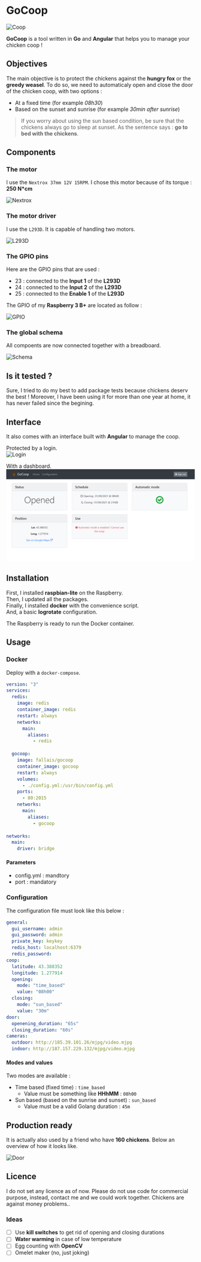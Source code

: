 # GoCoop

![Coop](https://github.com/fallais/gocoop/blob/master/assets/coop.png)

**GoCoop** is a tool written in **Go** and **Angular** that helps you to manage your chicken coop !

## Objectives

The main objective is to protect the chickens against the **hungry fox** or the **greedy weasel**. To do so, we need to automaticaly open and close the door of the chicken coop, with two options :

- At a fixed time (for example *08h30*)
- Based on the sunset and sunrise (for example *30min after sunrise*)

> If you worry about using the sun based condition, be sure that the chickens always go to sleep at sunset. As the sentence says : **go to bed with the chickens**.

## Components

### The motor

I use the `Nextrox 37mm 12V 15RPM`. I chose this motor because of its torque : **250 N*cm**

![Nextrox](https://github.com/fallais/gocoop/blob/master/assets/nextrox.jpg)

### The motor driver

I use the `L293D`. It is capable of handling two motors.

![L293D](https://github.com/fallais/gocoop/blob/master/assets/L293D.jpg)

### The GPIO pins

Here are the GPIO pins that are used :

- 23 : connected to the **Input 1** of the **L293D**
- 24 : connected to the **Input 2** of the **L293D**
- 25 : connected to the **Enable 1** of the **L293D**

The GPIO of my **Raspberry 3 B+** are located as follow :

![GPIO](https://github.com/fallais/gocoop/blob/master/assets/gpio.png)

### The global schema

All compoents are now connected together with a breadboard.

![Schema](https://github.com/fallais/gocoop/blob/master/assets/schema.png)

## Is it tested ?

Sure, I tried to do my best to add package tests because chickens deserv the best ! Moreover, I have been using it for more than one year at home, it has never failed since the begining.

## Interface

It also comes with an interface built with **Angular** to manage the coop.

Protected by a login.  
![Login](https://github.com/fallais/gocoop/blob/master/assets/login.png)

With a dashboard.  
![dashboard](https://github.com/fallais/gocoop/blob/master/assets/dashboard.png)

## Installation

First, I installed **raspbian-lite** on the Raspberry.  
Then, I updated all the packages.  
Finally, I installed **docker** with the convenience script.  
And, a basic **logrotate** configuration.

The Raspberry is ready to run the Docker container.

## Usage

### Docker

Deploy with a `docker-compose`.

```yaml
version: "3"
services:
  redis:
    image: redis
    container_image: redis
    restart: always
    networks:
      main:
        aliases:
          - redis

  gocoop:
    image: fallais/gocoop
    container_image: gocoop
    restart: always
    volumes:
      - ./config.yml:/usr/bin/config.yml
    ports:
      - 80:2015
    networks:
      main:
        aliases:
          - gocoop

networks:
  main:
    driver: bridge
```

#### Parameters

- config.yml : mandtory
- port : mandatory

### Configuration

The configuration file must look like this below :

```yaml
general:
  gui_username: admin
  gui_password: admin
  private_key: keykey
  redis_host: localhost:6379
  redis_password: 
coop:
  latitude: 43.388352
  longitude: 1.277914
  opening:
    mode: "time_based"
    value: "08h00"
  closing:
    mode: "sun_based"
    value: "30m"
door:
  openening_duration: "65s"
  closing_duration: "60s"
cameras:
  outdoor: http://185.39.101.26/mjpg/video.mjpg
  indoor: http://187.157.229.132/mjpg/video.mjpg
```

#### Modes and values

Two modes are available :

- Time based (fixed time) : `time_based`
  - Value must be something like **HHhMM** : `08h00`
- Sun based (based on the sunrise and sunset) : `sun_based`
  - Value must be a valid Golang duration : `45m`

## Production ready

It is actually also used by a friend who have **160 chickens**. Below an overview of how it looks like.

![Door](https://github.com/fallais/gocoop/blob/master/assets/door.jpg)

## Licence

I do not set any licence as of now. Please do not use code for commercial purpose, instead, contact me and we could work together. Chickens are against money problems..

### Ideas

- [ ] Use **kill switches** to get rid of opening and closing durations
- [ ] **Water warming** in case of low temperature
- [ ] Egg counting with **OpenCV**
- [ ] Omelet maker (no, just joking)
